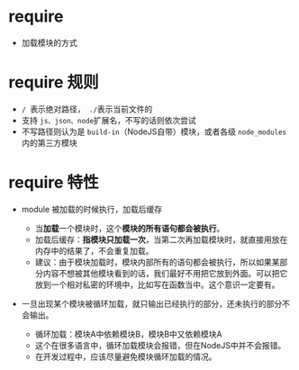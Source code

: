 # require

- 加载模块的方式

# require 规则

- `/ `表示绝对路径，` ./`表示当前文件的
- 支持 `js、json、node`扩展名，不写的话则依次尝试
- 不写路径则认为是 `build-in`（NodeJS自带）模块，或者各级 `node_modules`内的第三方模块



# require 特性

- module 被加载的时候执行，加载后缓存
    - 当**加载**一个模块时，这个**模块的所有语句都会被执行**。
    - 加载后缓存：**指模块只加载一次**，当第二次再加载模块时，就直接用放在内存中的结果了，不会重复加载。
    - 建议：由于模块加载时，模块内部所有的语句都会被执行，所以如果某部分内容不想被其他模块看到的话，我们最好不用把它放到外面。可以把它放到一个相对私密的环境中，比如写在函数当中。这个意识一定要有。
    
- 一旦出现某个模块被循环加载，就只输出已经执行的部分，还未执行的部分不会输出。
    - 循环加载：模块A中依赖模块B，模块B中又依赖模块A
    - 这个在很多语言中，循环加载模块会报错，但在NodeJS中并不会报错。
    - 在开发过程中，应该尽量避免模块循环加载的情况。

